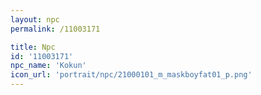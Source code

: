 ```yaml
---
layout: npc
permalink: /11003171

title: Npc
id: '11003171'
npc_name: 'Kokun'
icon_url: 'portrait/npc/21000101_m_maskboyfat01_p.png'
---
```

